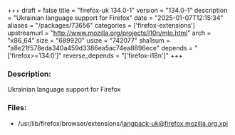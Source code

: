 +++
draft = false
title = "firefox-uk 134.0-1"
version = "134.0-1"
description = "Ukrainian language support for Firefox"
date = "2025-01-07T12:15:34"
aliases = "/packages/73656"
categories = ['firefox-extensions']
upstreamurl = "http://www.mozilla.org/projects/l10n/mlp.html"
arch = "x86_64"
size = "689920"
usize = "742077"
sha1sum = "a8e21f578eda340a459d3386ea5ac74ea8896ece"
depends = "['firefox>=134.0']"
reverse_depends = "['firefox-i18n']"
+++
### Description: 
Ukrainian language support for Firefox

### Files: 
* /usr/lib/firefox/browser/extensions/langpack-uk@firefox.mozilla.org.xpi
